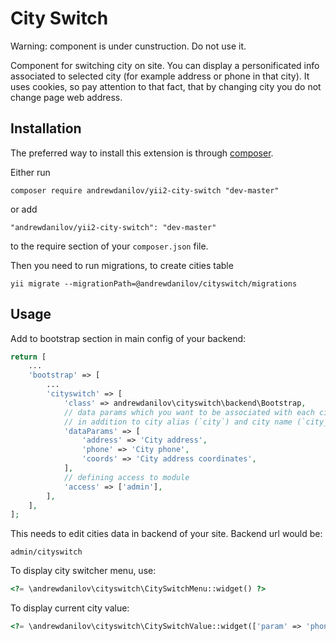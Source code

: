 City Switch
===================
Warning: component is under cunstruction. Do not use it.

Component for switching city on site. You can display a personificated info associated to selected city (for example address or phone in that city). It uses cookies, so pay attention to that fact, that by changing city you do not change page web address.

Installation
------------

The preferred way to install this extension is through [composer](http://getcomposer.org/download/).

Either run

```
composer require andrewdanilov/yii2-city-switch "dev-master"
```

or add

```
"andrewdanilov/yii2-city-switch": "dev-master"
```

to the require section of your `composer.json` file.

Then you need to run migrations, to create cities table
```
yii migrate --migrationPath=@andrewdanilov/cityswitch/migrations
```

Usage
-----

Add to bootstrap section in main config of your backend:

```php
return [
	...
	'bootstrap' => [
		...
		'cityswitch' => [
			'class' => andrewdanilov\cityswitch\backend\Bootstrap,
			// data params which you want to be associated with each city
			// in addition to city alias (`city`) and city name (`city_name`)
			'dataParams' => [
				'address' => 'City address',
				'phone' => 'City phone',
				'coords' => 'City address coordinates',
			],
			// defining access to module
			'access' => ['admin'],
		],
	],
];
```
This needs to edit cities data in backend of your site. Backend url would be:
```
admin/cityswitch
```

To display city switcher menu, use:
```php
<?= \andrewdanilov\cityswitch\CitySwitchMenu::widget() ?>
```

To display current city value:
```php
<?= \andrewdanilov\cityswitch\CitySwitchValue::widget(['param' => 'phone']) ?>
```